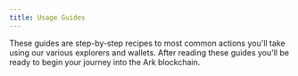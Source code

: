 ```yaml
---
title: Usage Guides
---
```


These guides are step-by-step recipes to most common actions you'll take using our various explorers and wallets. After reading these guides you'll be ready to begin your journey into the Ark blockchain.